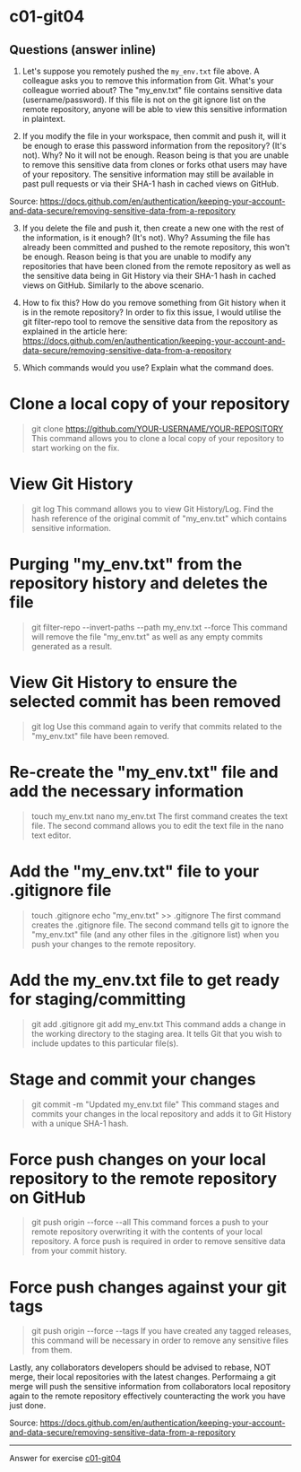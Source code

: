 # c01-git04

## Questions (answer inline)

1. Let's suppose you remotely pushed the `my_env.txt` file above. A colleague asks you to remove this information from Git. What's your colleague worried about?
The "my_env.txt" file contains sensitive data (username/password). If this file is not on the git ignore list on the remote repository, anyone will be able to view this sensitive information in plaintext. 

2. If you modify the file in your workspace, then commit and push it, will it be enough to erase this password information from the repository? (It's not). Why?
No it will not be enough. Reason being is that you are unable to remove this sensitive data from clones or forks othat users may have of your repository. The sensitive information may still be available in past pull requests or via their SHA-1 hash in cached views on GitHub. 

Source: https://docs.github.com/en/authentication/keeping-your-account-and-data-secure/removing-sensitive-data-from-a-repository

3. If you delete the file and push it, then create a new one with the rest of the information, is it enough? (It's not). Why?
Assuming the file has already been committed and pushed to the remote repository, this won't be enough. 
Reason being is that you are unable to modify any repositories that have been cloned from the remote repository as well as the sensitive data being in Git History via their SHA-1 hash in cached views on GitHub. Similarly to the above scenario.   

4. How to fix this? How do you remove something from Git history when it is in the remote repository?
In order to fix this issue, I would utilise the git filter-repo tool to remove the sensitive data from the repository as explained in the article here: https://docs.github.com/en/authentication/keeping-your-account-and-data-secure/removing-sensitive-data-from-a-repository

5. Which commands would you use? Explain what the command does.
# Clone a local copy of your repository
> git clone https://github.com/YOUR-USERNAME/YOUR-REPOSITORY
This command allows you to clone a local copy of your repository to start working on the fix.

# View Git History 
> git log 
This command allows you to view Git History/Log. Find the hash reference of the original commit of "my_env.txt" which contains sensitive information. 

# Purging "my_env.txt" from the repository history and deletes the file
> git filter-repo --invert-paths --path my_env.txt --force
This command will remove the file "my_env.txt" as well as any empty commits generated as a result. 

# View Git History to ensure the selected commit has been removed
> git log
Use this command again to verify that commits related to the "my_env.txt" file have been removed. 

# Re-create the "my_env.txt" file and add the necessary information
> touch my_env.txt 
> nano my_env.txt
The first command creates the text file. The second command allows you to edit the text file in the nano text editor. 

# Add the "my_env.txt" file to your .gitignore file
> touch .gitignore
> echo "my_env.txt" >> .gitignore
The first command creates the .gitignore file. 
The second command tells git to ignore the "my_env.txt" file (and any other files in the .gitignore list) when you push your changes to the remote repository. 

# Add the my_env.txt file to get ready for staging/committing
> git add .gitignore
> git add my_env.txt
This command adds a change in the working directory to the staging area. It tells Git that you wish to include updates to this particular file(s).

# Stage and commit your changes
> git commit -m "Updated my_env.txt file"
This command stages and commits your changes in the local repository and adds it to Git History with a unique SHA-1 hash. 

# Force push changes on your local repository to the remote repository on GitHub
> git push origin --force --all
This command forces a push to your remote repository overwriting it with the contents of your local repository. A force push is required in order to remove sensitive data from your commit history. 

# Force push changes against your git tags
> git push origin --force --tags
If you have created any tagged releases, this command will be necessary in order to remove any sensitive files from them. 

Lastly, any collaborators developers should be advised to rebase, NOT merge, their local repositories with the latest changes. 
Performaing a git merge will push the sensitive information from collaborators local repository again to the remote repository effectively counteracting the work you have just done. 

Source: https://docs.github.com/en/authentication/keeping-your-account-and-data-secure/removing-sensitive-data-from-a-repository

<!-- Don't change anything below this point-->
<!-- Before commiting, remove both commented lines--> 
***
Answer for exercise [c01-git04](https://github.com/devopsacademyau/academy/blob/23cc1dfa31e85651e3cdc1b0ef38da21518841ba/classes/01class/exercises/c01-git04/README.md)

